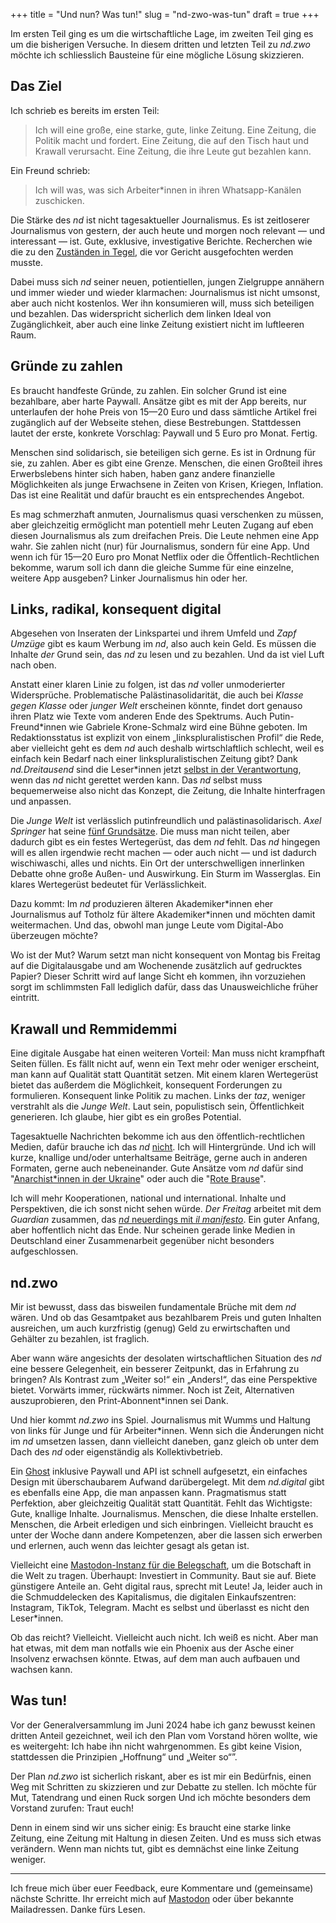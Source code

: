 +++
title = "Und nun? Was tun!"
slug = "nd-zwo-was-tun"
draft = true
+++

Im ersten Teil ging es um die wirtschaftliche Lage, im zweiten Teil ging es um die bisherigen Versuche.
In diesem dritten und letzten Teil zu _nd.zwo_ möchte ich schliesslich Bausteine für eine mögliche Lösung skizzieren.

<!-- more -->

## Das Ziel

Ich schrieb es bereits im ersten Teil:

> Ich will eine große, eine starke, gute, linke Zeitung. Eine Zeitung, die Politik macht und fordert. Eine Zeitung, die auf den Tisch haut und Krawall verursacht. Eine Zeitung, die ihre Leute gut bezahlen kann.

Ein Freund schrieb:

> Ich will was, was sich Arbeiter\*innen in ihren Whatsapp-Kanälen zuschicken.

Die Stärke des _nd_ ist nicht tagesaktueller Journalismus.
Es ist zeitloserer Journalismus von gestern, der auch heute und morgen noch relevant — und interessant — ist.
Gute, exklusive, investigative Berichte.
Recherchen wie die zu den [Zuständen in Tegel](https://www.nd-aktuell.de/artikel/1181267.fluechtlinge-ankunftszentrum-in-berlin-tegel-fatale-zustaende-fuer-gefluechtete.html), die vor Gericht ausgefochten werden musste.

Dabei muss sich _nd_ seiner neuen, potientiellen, jungen Zielgruppe annähern und immer wieder und wieder klarmachen: Journalismus ist nicht umsonst, aber auch nicht kostenlos.
Wer ihn konsumieren will, muss sich beteiligen und bezahlen.
Das widerspricht sicherlich dem linken Ideal von Zugänglichkeit, aber auch eine linke Zeitung existiert nicht im luftleeren Raum.

## Gründe zu zahlen

Es braucht handfeste Gründe, zu zahlen.
Ein solcher Grund ist eine bezahlbare, aber harte Paywall.
Ansätze gibt es mit der App bereits, nur unterlaufen der hohe Preis von 15—20 Euro und dass sämtliche Artikel frei zugänglich auf der Webseite stehen, diese Bestrebungen.
Stattdessen lautet der erste, konkrete Vorschlag: Paywall und 5 Euro pro Monat. Fertig.

Menschen sind solidarisch, sie beteiligen sich gerne. Es ist in Ordnung für sie, zu zahlen. Aber es gibt eine Grenze.
Menschen, die einen Großteil ihres Erwerbslebens hinter sich haben, haben ganz andere finanzielle Möglichkeiten als junge Erwachsene in Zeiten von Krisen, Kriegen, Inflation.
Das ist eine Realität und dafür braucht es ein entsprechendes Angebot.

Es mag schmerzhaft anmuten, Journalismus quasi verschenken zu müssen, aber gleichzeitig ermöglicht man potentiell mehr Leuten Zugang auf eben diesen Journalismus als zum dreifachen Preis.
Die Leute nehmen eine App wahr.
Sie zahlen nicht (nur) für Journalismus, sondern für eine App.
Und wenn ich für 15—20 Euro pro Monat Netflix oder die Öffentlich-Rechtlichen bekomme, warum soll ich dann die gleiche Summe für eine einzelne, weitere App ausgeben?
Linker Journalismus hin oder her.

## Links, radikal, konsequent digital

Abgesehen von Inseraten der Linkspartei und ihrem Umfeld und _Zapf Umzüge_ gibt es kaum Werbung im _nd_, also auch kein Geld. Es müssen die Inhalte _der_ Grund sein, das _nd_ zu lesen und zu bezahlen. Und da ist viel Luft nach oben.

Anstatt einer klaren Linie zu folgen, ist das _nd_ voller unmoderierter Widersprüche. 
Problematische Palästinasolidarität, die auch bei _Klasse gegen Klasse_ oder _junger Welt_ erscheinen könnte, findet dort genauso ihren Platz wie Texte vom anderen Ende des Spektrums.
Auch Putin-Freund\*innen wie Gabriele Krone-Schmalz wird eine Bühne geboten.
Im Redaktionsstatus ist explizit von einem „linkspluralistischen Profil“ die Rede, aber vielleicht geht es dem _nd_ auch deshalb wirtschlaftlich schlecht, weil es einfach kein Bedarf nach einer linkspluralistischen Zeitung gibt?
Dank _nd.Dreitausend_ sind die Leser\*innen jetzt [selbst in der Verantwortung](https://www.nd-aktuell.de/artikel/1183442.kampagne-digital-abos-fuer-das-nd.html), wenn das _nd_ nicht gerettet werden kann.
Das _nd_ selbst muss bequemerweise also nicht das Konzept, die Zeitung, die Inhalte hinterfragen und anpassen.

Die _Junge Welt_ ist verlässlich putinfreundlich und palästinasolidarisch.
_Axel Springer_ hat seine [fünf Grundsätze](https://www.axelspringer.com/de/was-uns-ausmacht).
Die muss man nicht teilen, aber dadurch gibt es ein festes Wertegerüst, das dem _nd_ fehlt.
Das _nd_ hingegen will es allen irgendwie recht machen — oder auch nicht — und ist dadurch wischiwaschi, alles und nichts.
Ein Ort der unterschwelligen innerlinken Debatte ohne große Außen- und Auswirkung.
Ein Sturm im Wasserglas.
Ein klares Wertegerüst bedeutet für Verlässlichkeit.

Dazu kommt: Im _nd_ produzieren älteren Akademiker\*innen eher Journalismus auf Totholz für ältere Akademiker\*innen und möchten damit weitermachen.
Und das, obwohl man junge Leute vom Digital-Abo überzeugen möchte?

Wo ist der Mut? Warum setzt man nicht konsequent von Montag bis Freitag auf die Digitalausgabe und am Wochenende zusätzlich auf gedrucktes Papier?
Dieser Schritt wird auf lange Sicht eh kommen, ihn vorzuziehen sorgt im schlimmsten Fall lediglich dafür, dass das Unausweichliche früher eintritt.

## Krawall und Remmidemmi

Eine digitale Ausgabe hat einen weiteren Vorteil: Man muss nicht krampfhaft Seiten füllen.
Es fällt nicht auf, wenn ein Text mehr oder weniger erscheint, man kann auf Qualität statt Quantität setzen.
Mit einem klaren Wertegerüst bietet das außerdem die Möglichkeit, konsequent Forderungen zu formulieren.
Konsequent linke Politik zu machen. Links der _taz_, weniger verstrahlt als die _Junge Welt_.
Laut sein, populistisch sein, Öffentlichkeit generieren.
Ich glaube, hier gibt es ein großes Potential.

Tagesaktuelle Nachrichten bekomme ich aus den öffentlich-rechtlichen Medien, dafür brauche ich das _nd_ [nicht](https://tyrol.social/@matthiasdrexel/112717980942060639).
Ich will Hintergründe.
Und ich will kurze, knallige und/oder unterhaltsame Beiträge, gerne auch in anderen Formaten, gerne auch nebeneinander.
Gute Ansätze vom _nd_ dafür sind "[Anarchist\*innen in der Ukraine](https://www.youtube.com/watch?v=lIXRO8LBvCY&list=PL0zPxhlmI6jpSNZ1WVW2Oo02zWQxmmHZM)" oder auch die "[Rote Brause](https://www.nd-aktuell.de/podcasts/rote-brause)". 

Ich will mehr Kooperationen, national und international.
Inhalte und Perspektiven, die ich sonst nicht sehen würde.
_Der Freitag_ arbeitet mit dem _Guardian_ zusammen, das [_nd_ neuerdings mit _il manifesto_](https://www.nd-aktuell.de/artikel/1183174.italienische-linke-direktor-von-il-manifesto-opposition-geht-einfacher.html).
Ein guter Anfang, aber hoffentlich nicht das Ende.
Nur scheinen gerade linke Medien in Deutschland einer Zusammenarbeit gegenüber nicht besonders aufgeschlossen.

## nd.zwo

Mir ist bewusst, dass das bisweilen fundamentale Brüche mit dem _nd_ wären.
Und ob das Gesamtpaket aus bezahlbarem Preis und guten Inhalten ausreichen, um auch kurzfristig (genug) Geld zu erwirtschaften und Gehälter zu bezahlen, ist fraglich.

Aber wann wäre angesichts der desolaten wirtschaftlichen Situation des _nd_ eine bessere Gelegenheit, ein besserer Zeitpunkt, das in Erfahrung zu bringen?
Als Kontrast zum „Weiter so!“ ein „Anders!“, das eine Perspektive bietet.
Vorwärts immer, rückwärts nimmer.
Noch ist Zeit, Alternativen auszuprobieren, den Print-Abonnent\*innen sei Dank.

Und hier kommt _nd.zwo_ ins Spiel.
Journalismus mit Wumms und Haltung von links für Junge und für Arbeiter\*innen.
Wenn sich die Änderungen nicht im _nd_ umsetzen lassen, dann vielleicht daneben, ganz gleich ob unter dem Dach des _nd_ oder eigenständig als Kollektivbetrieb.

Ein [Ghost](https://tryghost.org) inklusive Paywall und API ist schnell aufgesetzt, ein einfaches Design mit überschaubarem Aufwand darübergelegt.
Mit dem _nd.digital_ gibt es ebenfalls eine App, die man anpassen kann.
Pragmatismus statt Perfektion, aber gleichzeitig Qualität statt Quantität.
Fehlt das Wichtigste: Gute, knallige Inhalte. Journalismus.
Menschen, die diese Inhalte erstellen.
Menschen, die Arbeit erledigen und sich einbringen.
Vielleicht braucht es unter der Woche dann andere Kompetenzen, aber die lassen sich erwerben und erlernen, auch wenn das leichter gesagt als getan ist.

Vielleicht eine [Mastodon-Instanz für die Belegschaft](https://chaos.social/@zeitschlag/112721005114273189), um die Botschaft in die Welt zu tragen.
Überhaupt: Investiert in Community. Baut sie auf.
Biete günstigere Anteile an.
Geht digital raus, sprecht mit Leute!
Ja, leider auch in die Schmuddelecken des Kapitalismus, die digitalen Einkaufszentren: Instagram, TikTok, Telegram.
Macht es selbst und überlasst es nicht den Leser\*innen.

Ob das reicht? Vielleicht. Vielleicht auch nicht. Ich weiß es nicht.
Aber man hat etwas, mit dem man notfalls wie ein Phoenix aus der Asche einer Insolvenz erwachsen könnte.
Etwas, auf dem man auch aufbauen und wachsen kann.

## Was tun!

Vor der Generalversammlung im Juni 2024 habe ich ganz bewusst keinen dritten Anteil gezeichnet, weil ich den Plan vom Vorstand hören wollte, wie es weitergeht:
Ich habe ihn nicht wahrgenommen.
Es gibt keine Vision, stattdessen die Prinzipien „Hoffnung“ und „Weiter so“”.

Der Plan _nd.zwo_ ist sicherlich riskant, aber es ist mir ein Bedürfnis, einen Weg mit Schritten zu skizzieren und zur Debatte zu stellen.
Ich möchte für Mut, Tatendrang und einen Ruck sorgen
Und ich möchte besonders dem Vorstand zurufen: Traut euch!

Denn in einem sind wir uns sicher einig: Es braucht eine starke linke Zeitung, eine Zeitung mit Haltung in diesen Zeiten.
Und es muss sich etwas verändern.
Wenn man nichts tut, gibt es demnächst eine linke Zeitung weniger.

-------

Ich freue mich über euer Feedback, eure Kommentare und (gemeinsame) nächste Schritte. Ihr erreicht mich auf [Mastodon](https://chaos.social/@zeitschlag) oder über bekannte Mailadressen. Danke fürs Lesen.